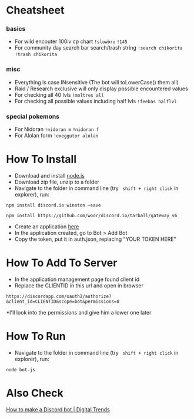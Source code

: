 # Cheatsheet

### basics
* For wild encouter 100iv cp chart `!slowbro`  `!145`
* For community day search bar search/trash string `!search chikorita` `!trash chikorita`
### misc
* Everything is case INsensitive (The bot will toLowerCase() them all)
* Raid / Research exclusive will only display possible encountered values 
* For checking all 40 lvls `!moltres all`
* For checking all possible values including half lvls `!feebas halflvl` 
### special pokemons
* For Nidoran `!nidoran m` `!nidoran f`
* For Alolan form `!exeggutor alolan`


# How To Install
* Download and install [node.js](https://nodejs.org/en/)
* Download zip file, unzip to a folder
* Navigate to the folder in command line (try ` shift + right click` in explorer), run:

`npm install discord.io winston –save`

`npm install https://github.com/woor/discord.io/tarball/gateway_v6`

* Create an application [here](https://discordapp.com/developers/applications/)
* In the application created, go to Bot > Add Bot
* Copy the token, put it in auth.json, replacing "YOUR TOKEN HERE"

# How To Add To Server
* In the application management page found client id
* Replace the CLIENTID in this url and open in browser

`https://discordapp.com/oauth2/authorize?&client_id=CLIENTID&scope=bot&permissions=8`

*I'll look into the permissions and give him a lower one later 

# How To Run
* Navigate to the folder in command line (try ` shift + right click` in explorer), run:

`node bot.js`

# Also Check
[How to make a Discord bot | Digital Trends](https://www.digitaltrends.com/gaming/how-to-make-a-discord-bot/)